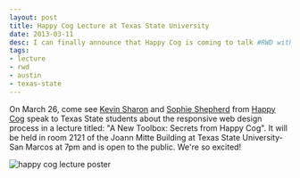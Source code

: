 ```yaml
---
layout: post
title: Happy Cog Lecture at Texas State University
date: 2013-03-11
desc: I can finally announce that Happy Cog is coming to talk #RWD with students on March 26th at 6:30pm at the School of Art & Design.
tags:
- lecture
- rwd
- austin
- texas-state
---
```

On March 26, come see <a href="http://www.twitter.com/kevinsharon" target="_blank">Kevin Sharon</a> and <a href="http://www.twitter.com/sophshepherd" target="_blank">Sophie Shepherd</a> from <a href="http://happycog.com" target="_blank">Happy Cog</a> speak to Texas State students about the responsive web design process in a lecture titled: "A New Toolbox: Secrets from Happy Cog". It will be held in room 2121 of the Joann Mitte Building at Texas State University-San Marcos at 7pm and is open to the public. We're so excited!

<img src="{{site.url}}/img/posts/happycogtxst-fbcoverphoto.png" alt="happy cog lecture poster">

